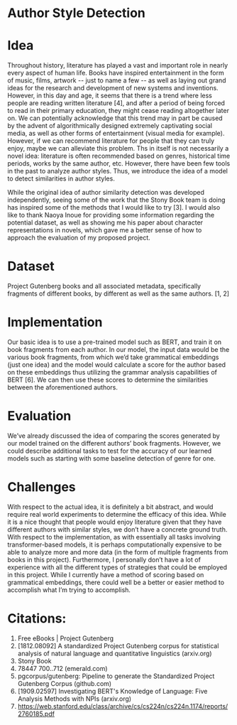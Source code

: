 # Author Style Detection 

# Idea
Throughout history, literature has played a vast and important role in nearly every aspect of human life. Books have inspired entertainment in the form of music, films, artwork -- just to name a few -- as well as laying out grand ideas for the research and development of new systems and inventions. However, in this day and age, it seems that there is a trend where less people are reading written literature [4], and after a period of being forced to read in their primary education, they might cease reading altogether later on.
We can potentially acknowledge that this trend may in part be caused by the advent of algorithmically designed extremely captivating social media, as well as other forms of entertainment (visual media for example). However, if we can recommend literature for people that they can truly enjoy, maybe we can alleviate this problem. Ths in itself is not necessarily a novel idea: literature is often recommended based on genres, historical time periods, works by the same author, etc. However, there have been few tools in the past to analyze author styles. Thus, we introduce the idea of a model to detect similarities in author styles.

While the original idea of author similarity detection was developed independently, seeing some of the work that the Stony Book team is doing has inspired some of the methods that I would like to try [3]. I would also like to thank Naoya Inoue for providing some information regarding the potential dataset, as well as showing me his paper about character representations in novels, which gave me a better sense of how to approach the evaluation of my proposed project. 

# Dataset
Project Gutenberg books and all associated metadata, specifically fragments of different books, by different as well as the same authors. [1, 2]

# Implementation
Our basic idea is to use a pre-trained model such as BERT, and train it on book fragments from each author. In our model, the input data would be the various book fragments, from which we’d take grammatical embeddings (just one idea) and the model would calculate a score for the author based on these embeddings thus utilizing the grammar analysis capabilities of BERT [6]. We can then use these scores to determine the similarities between the aforementioned authors.

# Evaluation
We’ve already discussed the idea of comparing the scores generated by our model trained on the different authors’ book fragments. However, we could describe additional tasks to test for the accuracy of our learned models such as starting with some baseline detection of genre for one.

# Challenges
With respect to the actual idea, it is definitely a bit abstract, and would require real world experiments to determine the efficacy of this idea. While it is a nice thought that people would enjoy literature given that they have different authors with similar styles, we don’t have a concrete ground truth.
With respect to the implementation, as with essentially all tasks involving transformer-based models, it is perhaps computationally expensive to be able to analyze more and more data (in the form of multiple fragments from books in this project). Furthermore, I personally don’t have a lot of experience with all the different types of strategies that could be employed in this project. While I currently have a method of scoring based on grammatical embeddings, there could well be a better or easier method to accomplish what I’m trying to accomplish. 

# Citations:
1. Free eBooks | Project Gutenberg
2. [1812.08092] A standardized Project Gutenberg corpus for statistical analysis of natural language and quantitative linguistics (arxiv.org)
3. Stony Book
4. 78447 700..712 (emerald.com)
5. pgcorpus/gutenberg: Pipeline to generate the Standardized Project Gutenberg Corpus (github.com)
6. [1909.02597] Investigating BERT's Knowledge of Language: Five Analysis Methods with NPIs (arxiv.org)
7. https://web.stanford.edu/class/archive/cs/cs224n/cs224n.1174/reports/2760185.pdf
